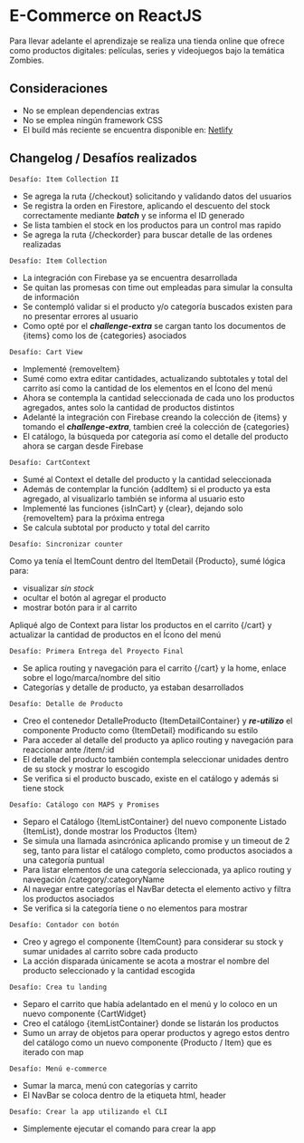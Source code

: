 # E-Commerce on ReactJS

Para llevar adelante el aprendizaje se realiza una tienda online que ofrece como productos digitales: películas, series y videojuegos bajo la temática Zombies.

## Consideraciones

* No se emplean dependencias extras 
* No se emplea ningún framework CSS
* El build más reciente se encuentra disponible en: [Netlify](https://avelazquez-31110-ecommerce.netlify.app/)

## Changelog / Desafíos realizados

`Desafío: Item Collection II`

- Se agrega la ruta {/checkout} solicitando y validando datos del usuarios
- Se registra la orden en Firestore, aplicando el descuento del stock correctamente mediante ***batch*** y se informa el ID generado
- Se lista tambien el stock en los productos para un control mas rapido
- Se agrega la ruta {/checkorder} para buscar detalle de las ordenes realizadas

`Desafío: Item Collection`

- La integración con Firebase ya se encuentra desarrollada
- Se quitan las promesas con time out empleadas para simular la consulta de información
- Se contempló validar si el producto y/o categoría buscados existen para no presentar errores al usuario
- Como opté por el ***challenge-extra*** se cargan tanto los documentos de {items} como los de {categories} asociados

`Desafío: Cart View`

- Implementé {removeItem}
- Sumé como extra editar cantidades, actualizando subtotales y total del carrito así como la cantidad de los elementos en el Ícono del menú
- Ahora se contempla la cantidad seleccionada de cada uno los productos agregados, antes solo la cantidad de productos distintos
- Adelanté la integración con Firebase creando la colección de {items} y tomando el ***challenge-extra***, tambien creé la colección de {categories}
- El catálogo, la búsqueda por categoria así como el detalle del producto ahora se cargan desde Firebase

`Desafío: CartContext`

- Sumé al Context el detalle del producto y la cantidad seleccionada
- Además de contemplar la función {addItem} si el producto ya esta agregado, al visualizarlo también se informa al usuario esto
- Implementé las funciones {isInCart} y {clear}, dejando solo {removeItem} para la próxima entrega
- Se calcula subtotal por producto y total del carrito

`Desafío: Sincronizar counter`

Como ya tenía el ItemCount dentro del ItemDetail {Producto}, sumé lógica para:
- visualizar *sin stock*
- ocultar el botón al agregar el producto
- mostrar botón para ir al carrito

Apliqué algo de Context para listar los productos en el carrito {/cart} y actualizar la cantidad de productos en el Ícono del menú

`Desafío: Primera Entrega del Proyecto Final`

- Se aplica routing y navegación para el carrito {/cart} y la home, enlace sobre el logo/marca/nombre del sitio
- Categorías y detalle de producto, ya estaban desarrollados

`Desafío: Detalle de Producto`

- Creo el contenedor DetalleProducto {ItemDetailContainer} y ***re-utilizo*** el componente Producto como {ItemDetail} modificando su estilo
- Para acceder al detalle del producto ya aplico routing y navegación para reaccionar ante /item/:id
- El detalle del producto también contempla seleccionar unidades dentro de su stock y mostrar lo escogido
- Se verifica si el producto buscado, existe en el catálogo y además si tiene stock

`Desafío: Catálogo con MAPS y Promises`

- Separo el Catálogo {ItemListContainer} del nuevo componente Listado {ItemList}, donde mostrar los Productos {Item}
- Se simula una llamada asincrónica aplicando promise y un timeout de 2 seg, tanto para listar el catálogo completo, como productos asociados a una categoría puntual
- Para listar elementos de una categoría seleccionada, ya aplico routing y navegación /category/:categoryName
- Al navegar entre categorías el NavBar detecta el elemento activo y filtra los productos asociados
- Se verifica si la categoría tiene o no elementos para mostrar

`Desafío: Contador con botón`

- Creo y agrego el componente {ItemCount} para considerar su stock y sumar unidades al carrito sobre cada producto
- La acción disparada únicamente se acota a mostrar el nombre del producto seleccionado y la cantidad escogida

`Desafío: Crea tu landing`

- Separo el carrito que había adelantado en el menú y lo coloco en un nuevo componente {CartWidget}
- Creo el catálogo {itemListContainer} donde se listarán los productos
- Sumo un array de objetos para operar productos y agrego estos dentro del catálogo como un nuevo componente {Producto / Item} que es iterado con map

`Desafío: Menú e-commerce`

- Sumar la marca, menú con categorías y carrito
- El NavBar se coloca dentro de la etiqueta html, header

`Desafío: Crear la app utilizando el CLI`

- Simplemente ejecutar el comando para crear la app
